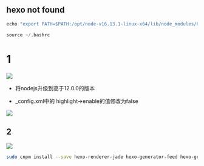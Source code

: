 <!--
 * @Description: 
 * @Version: 1.0
 * @Author: DaLao
 * @Email: dalao_li@163.com
 * @Date: 2021-12-07 00:15:50
 * @LastEditors: DaLao
 * @LastEditTime: 2022-01-04 15:58:58
-->

## hexo not found 

```py
echo "export PATH=$PATH:/opt/node-v16.13.1-linux-x64/lib/node_modules/hexo-cli/bin" >> ~/.bashrc

source ~/.bashrc
```

# 1

![](https://cdn.hurra.ltd/img/20211207230441.png)


- 将nodejs升级到高于12.0.0的版本

- _config.xml中的 highlight->enable的值修改为false

![](https://cdn.hurra.ltd/img/20211207230948.png)

## 2

![](https://cdn.hurra.ltd/img/20211208001031.png)

```sh
sudo cnpm install --save hexo-renderer-jade hexo-generator-feed hexo-generator-sitemap hexo-browsersync hexo-generator-archive
```